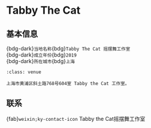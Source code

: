 # Tabby The Cat

## 基本信息

{bdg-dark}`当地名称`{bdg}`Tabby The Cat 摇摆舞工作室`  
{bdg-dark}`成立年份`{bdg}`2019`  
{bdg-dark}`所在城市`{bdg}`上海`  

```{admonition} 场地
:class: venue

上海市黄浦区斜土路768号604室 Tabby the Cat 工作室。
```

## 联系

{fab}`weixin;ky-contact-icon` Tabby the Cat摇摆舞工作室  
